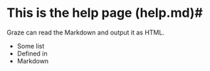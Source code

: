 ﻿# This is the help page (help.md)#

Graze can read the Markdown and output it as HTML.

* Some list
* Defined in
* Markdown